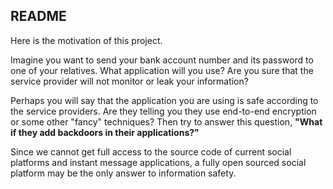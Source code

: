 ## README

Here is the motivation of this project.

Imagine you want to send your bank account number and its password to one of your relatives. What application will you use? Are you sure that the service provider will not monitor or leak your information?

Perhaps you will say that the application you are using is safe according to the service providers. Are they telling you they use end-to-end encryption or some other "fancy" techniques? Then try to answer this question, **"What if they add backdoors in their applications?"**

Since we cannot get full access to the source code of current social platforms and instant message applications, a fully open sourced social platform may be the only answer to information safety.


